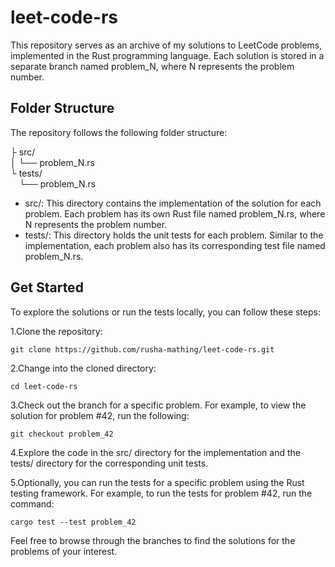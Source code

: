 # leet-code-rs

This repository serves as an archive of my solutions to LeetCode problems, implemented in the Rust programming language. Each solution is stored in a separate branch named problem_N, where N represents the problem number.

## Folder Structure

The repository follows the following folder structure:

├ src/\
│ └── problem_N.rs\
└ tests/\
&emsp;└── problem_N.rs

- src/: This directory contains the implementation of the solution for each problem. Each problem has its own Rust file named problem_N.rs, where N represents the problem number.
- tests/: This directory holds the unit tests for each problem. Similar to the implementation, each problem also has its corresponding test file named problem_N.rs.

## Get Started

To explore the solutions or run the tests locally, you can follow these steps:

1.Clone the repository:

```shell
git clone https://github.com/rusha-mathing/leet-code-rs.git
```

2.Change into the cloned directory:

```shell
cd leet-code-rs
```

3.Check out the branch for a specific problem. For example, to view the solution for problem #42, run the following:

```shell
git checkout problem_42
```

4.Explore the code in the src/ directory for the implementation and the tests/ directory for the corresponding unit tests.

5.Optionally, you can run the tests for a specific problem using the Rust testing framework. For example, to run the tests for problem #42, run the command:

```shell
cargo test --test problem_42
```

Feel free to browse through the branches to find the solutions for the problems of your interest.
